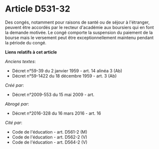 # Article D531-32

Des congés, notamment pour raisons de santé ou de séjour à l'étranger, peuvent être accordés par le recteur d'académie aux
boursiers qui en font la demande motivée. Le congé comporte la suspension du paiement de la bourse mais le versement peut
être exceptionnellement maintenu pendant la période du congé.

**Liens relatifs à cet article**

_Anciens textes_:

  - Décret n°59-39 du 2 janvier 1959 - art. 14 alinéa 3 (Ab)
  - Décret n°59-1422  du 18 décembre 1959 - art. 3 (Ab)

_Créé par_:

  - Décret n°2009-553 du 15 mai 2009 - art.

_Abrogé par_:

  - Décret n°2016-328 du 16 mars 2016 - art. 16

_Cité par_:

  - Code de l'éducation - art. D561-2 (M)
  - Code de l'éducation - art. D562-2 (V)
  - Code de l'éducation - art. D564-2 (V)

